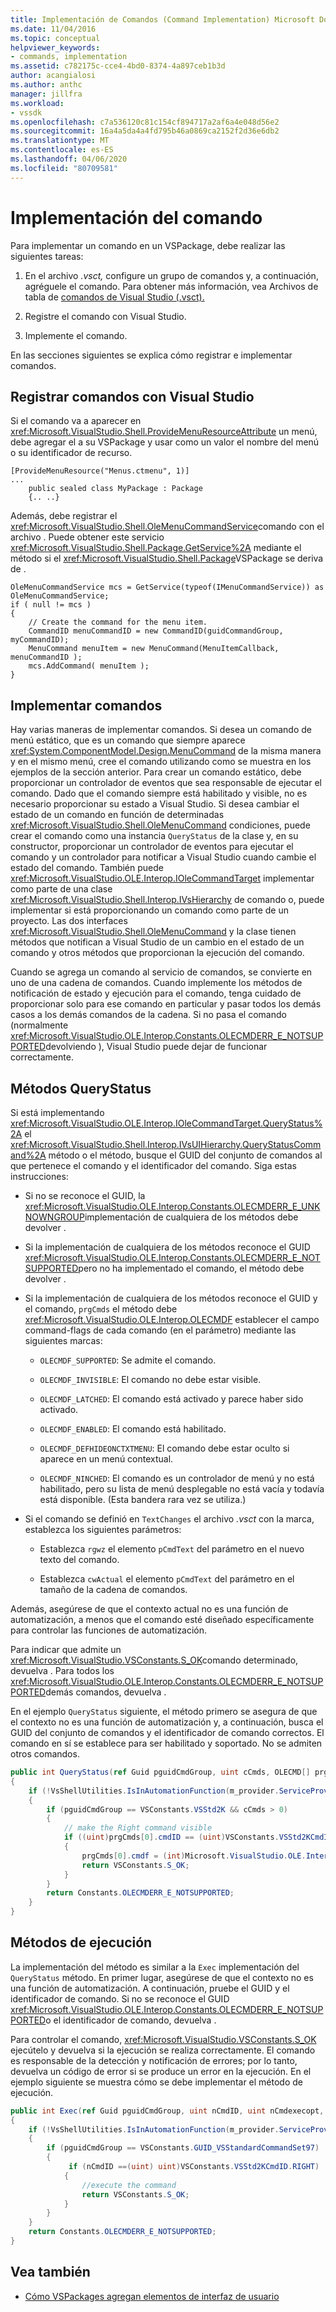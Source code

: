 ```yaml
---
title: Implementación de Comandos (Command Implementation) Microsoft Docs
ms.date: 11/04/2016
ms.topic: conceptual
helpviewer_keywords:
- commands, implementation
ms.assetid: c782175c-cce4-4bd0-8374-4a897ceb1b3d
author: acangialosi
ms.author: anthc
manager: jillfra
ms.workload:
- vssdk
ms.openlocfilehash: c7a536120c81c154cf894717a2af6a4e048d56e2
ms.sourcegitcommit: 16a4a5da4a4fd795b46a0869ca2152f2d36e6db2
ms.translationtype: MT
ms.contentlocale: es-ES
ms.lasthandoff: 04/06/2020
ms.locfileid: "80709581"
---
```

# <a name="command-implementation"></a>Implementación del comando
Para implementar un comando en un VSPackage, debe realizar las siguientes tareas:

1. En el archivo *.vsct,* configure un grupo de comandos y, a continuación, agréguele el comando. Para obtener más información, vea Archivos de tabla de [comandos de Visual Studio (.vsct).](../../extensibility/internals/visual-studio-command-table-dot-vsct-files.md)

2. Registre el comando con Visual Studio.

3. Implemente el comando.

En las secciones siguientes se explica cómo registrar e implementar comandos.

## <a name="register-commands-with-visual-studio"></a>Registrar comandos con Visual Studio
 Si el comando va a aparecer en <xref:Microsoft.VisualStudio.Shell.ProvideMenuResourceAttribute> un menú, debe agregar el a su VSPackage y usar como un valor el nombre del menú o su identificador de recurso.

```
[ProvideMenuResource("Menus.ctmenu", 1)]
...
    public sealed class MyPackage : Package
    {.. ..}

```

 Además, debe registrar el <xref:Microsoft.VisualStudio.Shell.OleMenuCommandService>comando con el archivo . Puede obtener este servicio <xref:Microsoft.VisualStudio.Shell.Package.GetService%2A> mediante el método si el <xref:Microsoft.VisualStudio.Shell.Package>VSPackage se deriva de .

```
OleMenuCommandService mcs = GetService(typeof(IMenuCommandService)) as OleMenuCommandService;
if ( null != mcs )
{
    // Create the command for the menu item.
    CommandID menuCommandID = new CommandID(guidCommandGroup, myCommandID);
    MenuCommand menuItem = new MenuCommand(MenuItemCallback, menuCommandID );
    mcs.AddCommand( menuItem );
}

```

## <a name="implement-commands"></a>Implementar comandos
 Hay varias maneras de implementar comandos. Si desea un comando de menú estático, que es un comando que siempre aparece <xref:System.ComponentModel.Design.MenuCommand> de la misma manera y en el mismo menú, cree el comando utilizando como se muestra en los ejemplos de la sección anterior. Para crear un comando estático, debe proporcionar un controlador de eventos que sea responsable de ejecutar el comando. Dado que el comando siempre está habilitado y visible, no es necesario proporcionar su estado a Visual Studio. Si desea cambiar el estado de un comando en función de determinadas <xref:Microsoft.VisualStudio.Shell.OleMenuCommand> condiciones, puede crear el comando como una instancia `QueryStatus` de la clase y, en su constructor, proporcionar un controlador de eventos para ejecutar el comando y un controlador para notificar a Visual Studio cuando cambie el estado del comando. También puede <xref:Microsoft.VisualStudio.OLE.Interop.IOleCommandTarget> implementar como parte de una clase <xref:Microsoft.VisualStudio.Shell.Interop.IVsHierarchy> de comando o, puede implementar si está proporcionando un comando como parte de un proyecto. Las dos interfaces <xref:Microsoft.VisualStudio.Shell.OleMenuCommand> y la clase tienen métodos que notifican a Visual Studio de un cambio en el estado de un comando y otros métodos que proporcionan la ejecución del comando.

 Cuando se agrega un comando al servicio de comandos, se convierte en uno de una cadena de comandos. Cuando implemente los métodos de notificación de estado y ejecución para el comando, tenga cuidado de proporcionar solo para ese comando en particular y pasar todos los demás casos a los demás comandos de la cadena. Si no pasa el comando (normalmente <xref:Microsoft.VisualStudio.OLE.Interop.Constants.OLECMDERR_E_NOTSUPPORTED>devolviendo ), Visual Studio puede dejar de funcionar correctamente.

## <a name="querystatus-methods"></a>Métodos QueryStatus
 Si está implementando <xref:Microsoft.VisualStudio.OLE.Interop.IOleCommandTarget.QueryStatus%2A> el <xref:Microsoft.VisualStudio.Shell.Interop.IVsUIHierarchy.QueryStatusCommand%2A> método o el método, busque el GUID del conjunto de comandos al que pertenece el comando y el identificador del comando. Siga estas instrucciones:

- Si no se reconoce el GUID, la <xref:Microsoft.VisualStudio.OLE.Interop.Constants.OLECMDERR_E_UNKNOWNGROUP>implementación de cualquiera de los métodos debe devolver .

- Si la implementación de cualquiera de los métodos reconoce el GUID <xref:Microsoft.VisualStudio.OLE.Interop.Constants.OLECMDERR_E_NOTSUPPORTED>pero no ha implementado el comando, el método debe devolver .

- Si la implementación de cualquiera de los métodos reconoce el GUID y el comando, `prgCmds` el método debe <xref:Microsoft.VisualStudio.OLE.Interop.OLECMDF> establecer el campo command-flags de cada comando (en el parámetro) mediante las siguientes marcas:

  - `OLECMDF_SUPPORTED`: Se admite el comando.

  - `OLECMDF_INVISIBLE`: El comando no debe estar visible.

  - `OLECMDF_LATCHED`: El comando está activado y parece haber sido activado.

  - `OLECMDF_ENABLED`: El comando está habilitado.

  - `OLECMDF_DEFHIDEONCTXTMENU`: El comando debe estar oculto si aparece en un menú contextual.

  - `OLECMDF_NINCHED`: El comando es un controlador de menú y no está habilitado, pero su lista de menú desplegable no está vacía y todavía está disponible. (Esta bandera rara vez se utiliza.)

- Si el comando se definió en `TextChanges` el archivo *.vsct* con la marca, establezca los siguientes parámetros:

  - Establezca `rgwz` el elemento `pCmdText` del parámetro en el nuevo texto del comando.

  - Establezca `cwActual` el elemento `pCmdText` del parámetro en el tamaño de la cadena de comandos.

Además, asegúrese de que el contexto actual no es una función de automatización, a menos que el comando esté diseñado específicamente para controlar las funciones de automatización.

Para indicar que admite un <xref:Microsoft.VisualStudio.VSConstants.S_OK>comando determinado, devuelva . Para todos los <xref:Microsoft.VisualStudio.OLE.Interop.Constants.OLECMDERR_E_NOTSUPPORTED>demás comandos, devuelva .

En el ejemplo `QueryStatus` siguiente, el método primero se asegura de que el contexto no es una función de automatización y, a continuación, busca el GUID del conjunto de comandos y el identificador de comando correctos. El comando en sí se establece para ser habilitado y soportado. No se admiten otros comandos.

```csharp
public int QueryStatus(ref Guid pguidCmdGroup, uint cCmds, OLECMD[] prgCmds, IntPtr pCmdText)
{
    if (!VsShellUtilities.IsInAutomationFunction(m_provider.ServiceProvider))
    {
        if (pguidCmdGroup == VSConstants.VSStd2K && cCmds > 0)
        {
            // make the Right command visible
            if ((uint)prgCmds[0].cmdID == (uint)VSConstants.VSStd2KCmdID.RIGHT)
            {
                prgCmds[0].cmdf = (int)Microsoft.VisualStudio.OLE.Interop.Constants.MSOCMDF_ENABLED | (int)Microsoft.VisualStudio.OLE.Interop.Constants.MSOCMDF_SUPPORTED;
                return VSConstants.S_OK;
            }
        }
        return Constants.OLECMDERR_E_NOTSUPPORTED;
    }
}
```

## <a name="execution-methods"></a>Métodos de ejecución
 La implementación del método es similar a la `Exec` implementación del `QueryStatus` método. En primer lugar, asegúrese de que el contexto no es una función de automatización. A continuación, pruebe el GUID y el identificador de comando. Si no se reconoce el GUID <xref:Microsoft.VisualStudio.OLE.Interop.Constants.OLECMDERR_E_NOTSUPPORTED>o el identificador de comando, devuelva .

 Para controlar el comando, <xref:Microsoft.VisualStudio.VSConstants.S_OK> ejecútelo y devuelva si la ejecución se realiza correctamente. El comando es responsable de la detección y notificación de errores; por lo tanto, devuelva un código de error si se produce un error en la ejecución. En el ejemplo siguiente se muestra cómo se debe implementar el método de ejecución.

```csharp
public int Exec(ref Guid pguidCmdGroup, uint nCmdID, uint nCmdexecopt, IntPtr pvaIn, IntPtr pvaOut)
{
    if (!VsShellUtilities.IsInAutomationFunction(m_provider.ServiceProvider))
    {
        if (pguidCmdGroup == VSConstants.GUID_VSStandardCommandSet97)
        {
             if (nCmdID ==(uint) uint)VSConstants.VSStd2KCmdID.RIGHT)
            {
                //execute the command
                return VSConstants.S_OK;
            }
        }
    }
    return Constants.OLECMDERR_E_NOTSUPPORTED;
}
```

## <a name="see-also"></a>Vea también

- [Cómo VSPackages agregan elementos de interfaz de usuario](../../extensibility/internals/how-vspackages-add-user-interface-elements.md)
